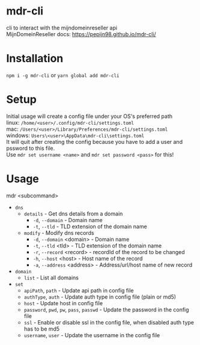 # mdr-cli
cli to interact with the mijndomeinreseller api \
MijnDomeinReseller docs: https://pepijn98.github.io/mdr-cli/

# Installation
`npm i -g mdr-cli` or `yarn global add mdr-cli`

# Setup
Initial usage will create a config file under your OS's preferred path \
linux: `/home/<user>/.config/mdr-cli/settings.toml` \
mac: `/Users/<user>/Library/Preferences/mdr-cli/settings.toml` \
windows: `Users\<user>\AppData\mdr-cli\settings.toml` \
It will quit after creating the config because you have to add a user and pssword to this file. \
Use `mdr set username <name>` and `mdr set password <pass>` for this!

# Usage
mdr \<subcommand\>

- `dns`
    - `details` - Get dns details from a domain
        - `-d`, `--domain` <domain>     - Domain name                     
        - `-t`, `--tld` <tld>           - TLD extension of the domain name
    - `modify`  - Modify dns records
        - `-d`, `--domain` \<domain\>   - Domain name                         
        - `-t`, `--tld` \<tld\>         - TLD extension of the domain name    
        - `-r`, `--record` \<record\>   - recordId of the record to be changed
        - `-h`, `--host` \<host\>       - Host name of the record             
        - `-a`, `--address` \<address\> - Address/url/host name of new record
- `domain`
    - `list` - List all domains
- `set`
    - `apiPath`, `path`                         - Update api path in config file                                                 
    - `authType`, `auth`                        - Update auth type in config file (plain or md5)                                 
    - `host`                                    - Update host in config file                                                     
    - `password`, `pwd`, `pw`, `pass`, `passwd` - Update the password in the config file                                         
    - `ssl`                                     - Enable or disable ssl in the config file, when disabled auth type has to be md5
    - `username`, `user`                        - Update the username in the config file
